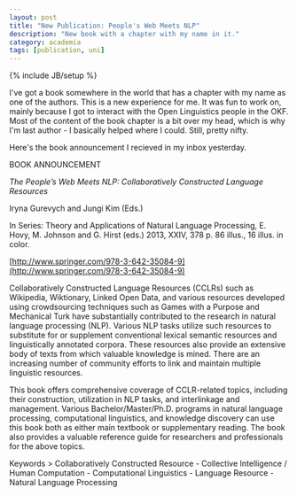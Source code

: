 ```yaml
---
layout: post
title: "New Publication: People's Web Meets NLP"
description: "New book with a chapter with my name in it."
category: academia
tags: [publication, uni]
---
```

{% include JB/setup %}

I've got a book somewhere in the world that has a chapter with my name as one of the authors. This is a new experience for me. It was fun to work on, mainly because I got to interact with the Open Linguistics people in the OKF. Most of the content of the book chapter is a bit over my head, which is why I'm last author - I basically helped where I could. Still, pretty nifty. 

Here's the book announcement I recieved in my inbox yesterday.  

BOOK ANNOUNCEMENT  

_The People’s Web Meets NLP: Collaboratively Constructed Language Resources_  

Iryna Gurevych and Jungi Kim (Eds.)  

In Series: Theory and Applications of Natural Language Processing, E. Hovy, M. Johnson and G. Hirst (eds.)
2013, XXIV, 378 p. 86 illus., 16 illus. in color.  

[http://www.springer.com/978-3-642-35084-9](http://www.springer.com/978-3-642-35084-9)  

Collaboratively Constructed Language Resources (CCLRs) such as Wikipedia, Wiktionary, Linked Open Data, and various resources developed using crowdsourcing techniques such as Games with a Purpose and Mechanical Turk have substantially contributed to the research in natural language processing (NLP). Various NLP tasks utilize such resources to substitute for or supplement conventional lexical semantic resources and linguistically annotated corpora. These resources also provide an extensive body of texts from which valuable knowledge is mined. There are an increasing number of community efforts to link and maintain multiple linguistic resources.  

This book offers comprehensive coverage of CCLR-related topics, including their construction, utilization in NLP tasks, and interlinkage and management. Various Bachelor/Master/Ph.D. programs in natural language processing, computational linguistics, and knowledge discovery can use this book both as either main textbook or supplementary reading. The book also provides a valuable reference guide for researchers and professionals for the above topics.  

Keywords > Collaboratively Constructed Resource - Collective Intelligence / Human Computation - Computational Linguistics - Language Resource - Natural Language Processing  